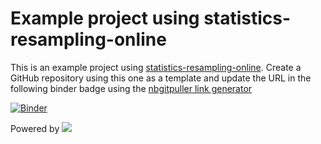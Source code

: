 # Example project using statistics-resampling-online

This is an example project using [statistics-resampling-online](https://img.shields.io/github/forks/acpennlab/statistics-resampling-online/tree/jammy-docker). Create a GitHub repository using this one as a template and update the URL in the following binder badge using the [nbgitpuller link generator](https://nbgitpuller.readthedocs.io/en/latest/link.html?tab=binder) 

[![Binder](https://mybinder.org/badge.svg)](https://mybinder.org/v2/gh/acpennlab/statistics-resampling-online/jammy-docker?urlpath=git-pull%3Frepo%3Dhttps%253A%252F%252Fgithub.com%252Facpennlab%252Fstatistics-resampling-project%26urlpath%3Dlab%252Ftree%252Fstatistics-resampling-project%252Findex.ipynb%26branch%3Dmaster)

Powered by [![](https://img.shields.io/github/forks/acpennlab/statistics-resampling-online/tree/jammy-docker?label=GitHub%20Repo&amp;style=social)](https://github.com/acpennlab/statistics-resampling-project/)
